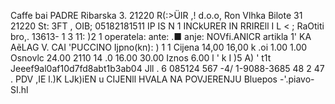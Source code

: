 Caffe bai PADRE Ribarska 3. 21220 R(:>ÜIR ,! d.o.o, Ron Vlhka Bilote 31 21220 St: 3FT , OIB; 05182181511 IP IS N 1 INCkURER IN RRIREll I L < ; RaOtiti bro,. 13613- 1 3 11: )2 1 operatela: ante: .■ anje: NOVfi.ANICR artikla 1' KA AẽLAG V. CAI 'PUCCINO Ijpno(kn): ) 1 1 Cijena 14,00 16,00 k .oi 1.00 1.00 Osnovlc 24.00 2110 14 .0 16.00 30.00 Iznos 6.00 l ' k I )5 A) ' t1t Jeeef9al0af10d7fd8abt1b3ab04 Jll . 6 085124 567 -4/ 1-9088-3685 48 2 47 . PDV ,IE l.)K LJk)iEN u CIJENll HVALA NA POVJERENJU Bluepos -'.piavo-SI.hl